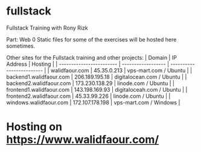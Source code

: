 # fullstack
Fullstack Training with Rony Rizk

Part: Web 0
Static files for some of the exercises will be hosted here sometimes.

Other sites for the Fullstack training and other projects:
| Domain                   | IP Address         | Hosting                   |
| ------------------------ | ------------------ | ------------------------- |
| walidfaour.com           | 45.35.0.213        | vps-mart.com / Ubuntu     |
| backend1.walidfaour.com  | 206.189.195.18     | digitalocean.com / Ubuntu |
| backend2.walidfaour.com  | 173.230.138.29     | linode.com / Ubuntu       |
| frontend1.walidfaour.com | 143.198.169.93     | digitaloceah.com / Ubuntu |
| frontend2.walidfaour.com | 45.33.99.226       | linode.com / Ubuntu       |
| windows.walidfaour.com   | 172.107.178.198    | vps-mart.com / Windows    |

# Hosting on https://www.walidfaour.com/
